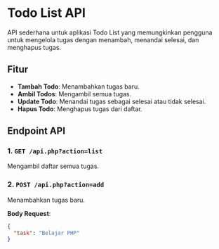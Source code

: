 # Todo List API

API sederhana untuk aplikasi Todo List yang memungkinkan pengguna untuk mengelola tugas dengan menambah, menandai selesai, dan menghapus tugas.

## Fitur

- **Tambah Todo**: Menambahkan tugas baru.
- **Ambil Todos**: Mengambil semua tugas.
- **Update Todo**: Menandai tugas sebagai selesai atau tidak selesai.
- **Hapus Todo**: Menghapus tugas dari daftar.

## Endpoint API

### 1. `GET /api.php?action=list`
Mengambil daftar semua tugas.

### 2. `POST /api.php?action=add`
Menambahkan tugas baru.

**Body Request**:
```json
{
  "task": "Belajar PHP"
}
